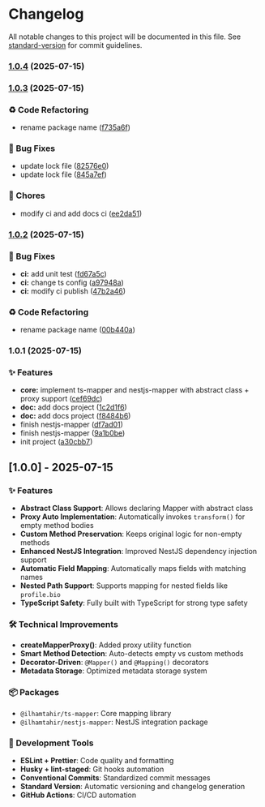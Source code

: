 # Changelog

All notable changes to this project will be documented in this file. See [standard-version](https://github.com/conventional-changelog/standard-version) for commit guidelines.

### [1.0.4](https://github.com/ilhamtahir/nestjs-mapper/compare/v1.0.3...v1.0.4) (2025-07-15)

### [1.0.3](https://github.com/ilhamtahir/nestjs-mapper/compare/v1.0.2...v1.0.3) (2025-07-15)


### ♻️ Code Refactoring

* rename package name ([f735a6f](https://github.com/ilhamtahir/nestjs-mapper/commit/f735a6f529bcad9dfc941a4d9ae32baa1ace7f5c))


### 🐛 Bug Fixes

* update lock file ([82576e0](https://github.com/ilhamtahir/nestjs-mapper/commit/82576e04916ef7127d4ae6cf186fa42dd2ad05a7))
* update lock file ([845a7ef](https://github.com/ilhamtahir/nestjs-mapper/commit/845a7ef7651e5703052831fe3ca5afcb23dde5a1))


### 🔨 Chores

* modify ci and add docs ci ([ee2da51](https://github.com/ilhamtahir/nestjs-mapper/commit/ee2da51ececa3f72d40c34f58b6ddf4b96a3cc46))

### [1.0.2](https://github.com/ilhamtahir/nestjs-mapper/compare/v1.0.1...v1.0.2) (2025-07-15)


### 🐛 Bug Fixes

* **ci:** add unit test ([fd67a5c](https://github.com/ilhamtahir/nestjs-mapper/commit/fd67a5cacfd07c203cc84d019ab944f0fcd3f650))
* **ci:** change ts config ([a97948a](https://github.com/ilhamtahir/nestjs-mapper/commit/a97948ac38ebe003ced686afa7e29e8e6e4771dc))
* **ci:** modify ci publish ([47b2a46](https://github.com/ilhamtahir/nestjs-mapper/commit/47b2a4636a246bfb479ed956c15c3a136fc79512))


### ♻️ Code Refactoring

* rename package name ([00b440a](https://github.com/ilhamtahir/nestjs-mapper/commit/00b440a9be685bccc41baa2bbd40bc1375cd621a))

### 1.0.1 (2025-07-15)


### ✨ Features

* **core:** implement ts-mapper and nestjs-mapper with abstract class + proxy support ([cef69dc](https://github.com/ilhamtahir/nestjs-mapper/commit/cef69dc95e16b5a1513529dc3d847afff4764276))
* **doc:** add docs project ([1c2d1f6](https://github.com/ilhamtahir/nestjs-mapper/commit/1c2d1f61b5b3131115595f5b36eadd77905d310c))
* **doc:** add docs project ([f8484b6](https://github.com/ilhamtahir/nestjs-mapper/commit/f8484b6b34a78a8a03fd2d95173a781ed7f10aed))
* finish nestjs-mapper ([df7ad01](https://github.com/ilhamtahir/nestjs-mapper/commit/df7ad014e05d74037805ab34649df3db50a5c275))
* finish nestjs-mapper ([9a1b0be](https://github.com/ilhamtahir/nestjs-mapper/commit/9a1b0bef048df12e3ce7a6a6fe21b8b131ec7266))
* init project ([a30cbb7](https://github.com/ilhamtahir/nestjs-mapper/commit/a30cbb7f2556efb143a02d39bd08192aa73c457c))

## [1.0.0] - 2025-07-15

### ✨ Features

- **Abstract Class Support**: Allows declaring Mapper with abstract class
- **Proxy Auto Implementation**: Automatically invokes `transform()` for empty method bodies
- **Custom Method Preservation**: Keeps original logic for non-empty methods
- **Enhanced NestJS Integration**: Improved NestJS dependency injection support
- **Automatic Field Mapping**: Automatically maps fields with matching names
- **Nested Path Support**: Supports mapping for nested fields like `profile.bio`
- **TypeScript Safety**: Fully built with TypeScript for strong type safety

### 🛠 Technical Improvements

- **createMapperProxy()**: Added proxy utility function
- **Smart Method Detection**: Auto-detects empty vs custom methods
- **Decorator-Driven**: `@Mapper()` and `@Mapping()` decorators
- **Metadata Storage**: Optimized metadata storage system

### 📦 Packages

- `@ilhamtahir/ts-mapper`: Core mapping library
- `@ilhamtahir/nestjs-mapper`: NestJS integration package

### 🔧 Development Tools

- **ESLint + Prettier**: Code quality and formatting
- **Husky + lint-staged**: Git hooks automation
- **Conventional Commits**: Standardized commit messages
- **Standard Version**: Automatic versioning and changelog generation
- **GitHub Actions**: CI/CD automation
